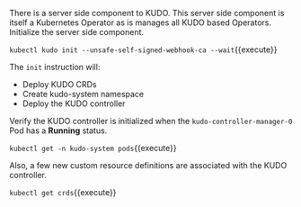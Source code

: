 There is a server side component to KUDO. This server side component is itself a Kubernetes Operator as is manages all KUDO based Operators. Initialize the server side component.

`kubectl kudo init --unsafe-self-signed-webhook-ca --wait`{{execute}}

The `init` instruction will:

- Deploy KUDO CRDs
- Create kudo-system namespace
- Deploy the KUDO controller

Verify the KUDO controller is initialized when the `kudo-controller-manager-0` Pod has a **Running** status.

`kubectl get -n kudo-system pods`{{execute}}

Also, a few new custom resource definitions are associated with the KUDO controller.

`kubectl get crds`{{execute}}
